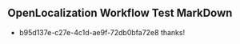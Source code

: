 ## OpenLocalization Workflow Test MarkDown
* b95d137e-c27e-4c1d-ae9f-72db0bfa72e8 
thanks!<!--HONumber=Mar16_HO4-->

